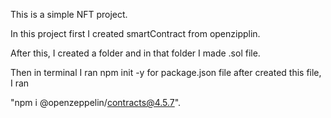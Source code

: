 This is a simple NFT project.

In this project first I created smartContract from openzipplin.

After this, I created a folder and in that folder I made .sol file.

Then in terminal I ran npm init -y for package.json file after created this file, I ran

"npm i @openzeppelin/contracts@4.5.7".